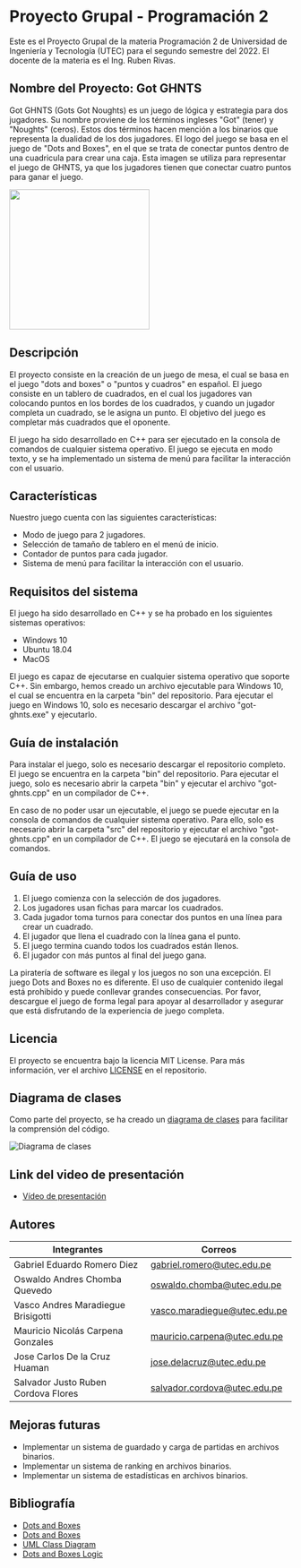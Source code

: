 # Proyecto Grupal - Programación 2
Este es el Proyecto Grupal de la materia Programación 2 de Universidad de Ingeniería y Tecnología (UTEC) para el segundo semestre del 2022.
El docente de la materia es el Ing. Ruben Rivas.

## Nombre del Proyecto: Got GHNTS
Got GHNTS (Gots Got Noughts) es un juego de lógica y estrategia para dos jugadores. Su nombre proviene de los términos ingleses "Got" (tener) y "Noughts" (ceros). Estos dos términos hacen mención a los binarios que representa la dualidad de los dos jugadores. El logo del juego se basa en el juego de "Dots and Boxes", en el que se trata de conectar puntos dentro de una cuadricula para crear una caja. Esta imagen se utiliza para representar el juego de GHNTS, ya que los jugadores tienen que conectar cuatro puntos para ganar el juego.

<img src="https://i.imgur.com/FN3c2t6.png" width="250">

## Descripción
El proyecto consiste en la creación de un juego de mesa, el cual se basa en el juego "dots and boxes" o "puntos y cuadros" en español. El juego consiste en un tablero de cuadrados, en el cual los jugadores van colocando puntos en los bordes de los cuadrados, y cuando un jugador completa un cuadrado, se le asigna un punto. El objetivo del juego es completar más cuadrados que el oponente.

El juego ha sido desarrollado en C++ para ser ejecutado en la consola de comandos de cualquier sistema operativo. El juego se ejecuta en modo texto, y se ha implementado un sistema de menú para facilitar la interacción con el usuario.

## Características
Nuestro juego cuenta con las siguientes características:
- Modo de juego para 2 jugadores.
- Selección de tamaño de tablero en el menú de inicio.
- Contador de puntos para cada jugador.
- Sistema de menú para facilitar la interacción con el usuario.

## Requisitos del sistema
El juego ha sido desarrollado en C++ y se ha probado en los siguientes sistemas operativos:
- Windows 10
- Ubuntu 18.04
- MacOS

El juego es capaz de ejecutarse en cualquier sistema operativo que soporte C++. Sin embargo, hemos creado un archivo ejecutable para Windows 10, el cual se encuentra en la carpeta "bin" del repositorio. Para ejecutar el juego en Windows 10, solo es necesario descargar el archivo "got-ghnts.exe" y ejecutarlo.

## Guía de instalación
Para instalar el juego, solo es necesario descargar el repositorio completo. El juego se encuentra en la carpeta "bin" del repositorio. Para ejecutar el juego, solo es necesario abrir la carpeta "bin" y ejecutar el archivo "got-ghnts.cpp" en un compilador de C++.

En caso de no poder usar un ejecutable, el juego se puede ejecutar en la consola de comandos de cualquier sistema operativo. Para ello, solo es necesario abrir la carpeta "src" del repositorio y ejecutar el archivo "got-ghnts.cpp" en un compilador de C++. El juego se ejecutará en la consola de comandos.

## Guía de uso
1. El juego comienza con la selección de dos jugadores.
2. Los jugadores usan fichas para marcar los cuadrados.
3. Cada jugador toma turnos para conectar dos puntos en una línea para crear un cuadrado.
4. El jugador que llena el cuadrado con la línea gana el punto.
5. El juego termina cuando todos los cuadrados están llenos.
6. El jugador con más puntos al final del juego gana.

La piratería de software es ilegal y los juegos no son una excepción. El juego Dots and Boxes no es diferente. El uso de cualquier contenido ilegal está prohibido y puede conllevar grandes consecuencias. Por favor, descargue el juego de forma legal para apoyar al desarrollador y asegurar que está disfrutando de la experiencia de juego completa.

## Licencia
El proyecto se encuentra bajo la licencia MIT License. Para más información, ver el archivo [LICENSE](./LICENSE) en el repositorio.

## Diagrama de clases
Como parte del proyecto, se ha creado un [diagrama de clases](./src/img/diagrama.jpeg) para facilitar la comprensión del código. 

![Diagrama de clases](https://i.imgur.com/ZzzYBhl.jpeg)

## Link del video de presentación
- [Vídeo de presentación](./src/video/Video%20Proyecto.mp4)

## Autores
| Integrantes  | Correos |
| ------------- | ------------- |
| Gabriel Eduardo Romero Diez | gabriel.romero@utec.edu.pe |
| Oswaldo Andres Chomba Quevedo | oswaldo.chomba@utec.edu.pe |
| Vasco Andres Maradiegue Brisigotti | vasco.maradiegue@utec.edu.pe |
| Mauricio Nicolás Carpena Gonzales | mauricio.carpena@utec.edu.pe |
| Jose Carlos De la Cruz Huaman | jose.delacruz@utec.edu.pe |
| Salvador Justo Ruben Cordova Flores | salvador.cordova@utec.edu.pe |

## Mejoras futuras
- Implementar un sistema de guardado y carga de partidas en archivos binarios.
- Implementar un sistema de ranking en archivos binarios.
- Implementar un sistema de estadísticas en archivos binarios.

## Bibliografía
- [Dots and Boxes](https://en.wikipedia.org/wiki/Dots_and_Boxes)
- [Dots and Boxes](https://www.mathsisfun.com/games/dots-and-boxes.html)
- [UML Class Diagram](https://www.uml-diagrams.org/class-diagrams-overview.html)
- [Dots and Boxes Logic](https://www.youtube.com/watch?v=KboGyIilP6k)